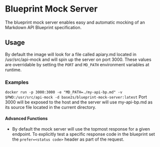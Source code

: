 # Blueprint Mock Server

The blueprint mock server enables easy and automatic mocking of an Markdown API Blueprint specification.

## Usage
By default the image will look for a file called apiary.md located in /usr/src/api-mock and will spin up the server on port 3000. These values are overridable by setting the `PORT` and `MD_PATH` environment variables at runtime.

### Examples
`docker run -p 3000:3000 -e "MD_PATH=./my-api-bp.md" -v $PWD:/usr/src/api-mock -d base2s/blueprint-mock-server:latest`
Port 3000 will be exposed to the host and the server will use my-api-bp.md as its source file located in the current directory.

#### Advanced Functions
- By default the mock server will use the topmost response for a given endpoint. To explicitly test a specific response code in the blueprint set the `prefer=<status code>` header as part of the request.
